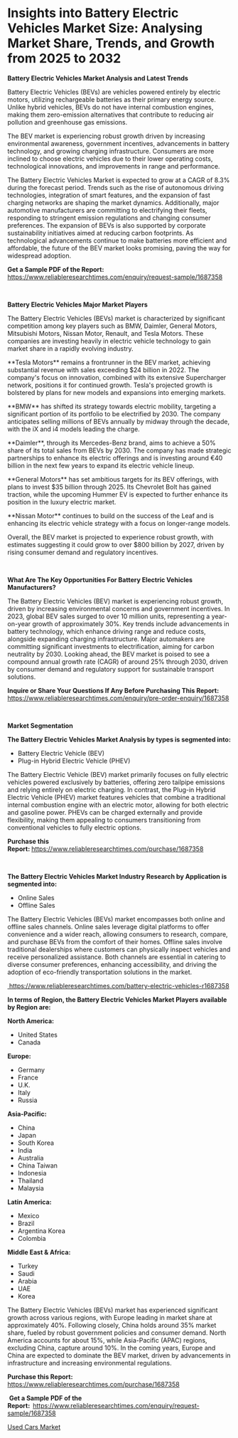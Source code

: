 <p><h1>Insights into Battery Electric Vehicles Market Size: Analysing Market Share, Trends, and Growth from 2025 to 2032</h1></p><p><strong>Battery Electric Vehicles Market Analysis and Latest Trends</strong></p>
<p><p>Battery Electric Vehicles (BEVs) are vehicles powered entirely by electric motors, utilizing rechargeable batteries as their primary energy source. Unlike hybrid vehicles, BEVs do not have internal combustion engines, making them zero-emission alternatives that contribute to reducing air pollution and greenhouse gas emissions. </p><p>The BEV market is experiencing robust growth driven by increasing environmental awareness, government incentives, advancements in battery technology, and growing charging infrastructure. Consumers are more inclined to choose electric vehicles due to their lower operating costs, technological innovations, and improvements in range and performance. </p><p>The Battery Electric Vehicles Market is expected to grow at a CAGR of 8.3% during the forecast period. Trends such as the rise of autonomous driving technologies, integration of smart features, and the expansion of fast charging networks are shaping the market dynamics. Additionally, major automotive manufacturers are committing to electrifying their fleets, responding to stringent emission regulations and changing consumer preferences. The expansion of BEVs is also supported by corporate sustainability initiatives aimed at reducing carbon footprints. As technological advancements continue to make batteries more efficient and affordable, the future of the BEV market looks promising, paving the way for widespread adoption.</p></p>
<p><strong>Get a Sample PDF of the Report:&nbsp;</strong> <a href="https://www.reliableresearchtimes.com/enquiry/request-sample/1687358?utm_campaign=2269&utm_medium=2&utm_source=Github&utm_content=ia&utm_term=30032025&utm_id=battery-electric-vehicles">https://www.reliableresearchtimes.com/enquiry/request-sample/1687358</a></p>
<p>&nbsp;</p>
<p><strong>Battery Electric Vehicles Major Market Players</strong></p>
<p><p>The Battery Electric Vehicles (BEVs) market is characterized by significant competition among key players such as BMW, Daimler, General Motors, Mitsubishi Motors, Nissan Motor, Renault, and Tesla Motors. These companies are investing heavily in electric vehicle technology to gain market share in a rapidly evolving industry.</p><p>**Tesla Motors** remains a frontrunner in the BEV market, achieving substantial revenue with sales exceeding $24 billion in 2022. The company's focus on innovation, combined with its extensive Supercharger network, positions it for continued growth. Tesla's projected growth is bolstered by plans for new models and expansions into emerging markets.</p><p>**BMW** has shifted its strategy towards electric mobility, targeting a significant portion of its portfolio to be electrified by 2030. The company anticipates selling millions of BEVs annually by midway through the decade, with the iX and i4 models leading the charge.</p><p>**Daimler**, through its Mercedes-Benz brand, aims to achieve a 50% share of its total sales from BEVs by 2030. The company has made strategic partnerships to enhance its electric offerings and is investing around €40 billion in the next few years to expand its electric vehicle lineup.</p><p>**General Motors** has set ambitious targets for its BEV offerings, with plans to invest $35 billion through 2025. Its Chevrolet Bolt has gained traction, while the upcoming Hummer EV is expected to further enhance its position in the luxury electric market.</p><p>**Nissan Motor** continues to build on the success of the Leaf and is enhancing its electric vehicle strategy with a focus on longer-range models.</p><p>Overall, the BEV market is projected to experience robust growth, with estimates suggesting it could grow to over $800 billion by 2027, driven by rising consumer demand and regulatory incentives.</p></p>
<p>&nbsp;</p>
<p><strong>What Are The Key Opportunities For Battery Electric Vehicles Manufacturers?</strong></p>
<p><p>The Battery Electric Vehicles (BEV) market is experiencing robust growth, driven by increasing environmental concerns and government incentives. In 2023, global BEV sales surged to over 10 million units, representing a year-on-year growth of approximately 30%. Key trends include advancements in battery technology, which enhance driving range and reduce costs, alongside expanding charging infrastructure. Major automakers are committing significant investments to electrification, aiming for carbon neutrality by 2030. Looking ahead, the BEV market is poised to see a compound annual growth rate (CAGR) of around 25% through 2030, driven by consumer demand and regulatory support for sustainable transport solutions.</p></p>
<p><strong>Inquire or Share Your Questions If Any Before Purchasing This Report:</strong> <a href="https://www.reliableresearchtimes.com/enquiry/pre-order-enquiry/1687358?utm_campaign=2269&utm_medium=2&utm_source=Github&utm_content=ia&utm_term=30032025&utm_id=battery-electric-vehicles">https://www.reliableresearchtimes.com/enquiry/pre-order-enquiry/1687358</a></p>
<p>&nbsp;</p>
<p><strong>Market Segmentation</strong></p>
<p><strong>The Battery Electric Vehicles Market Analysis by types is segmented into:</strong></p>
<p><ul><li>Battery Electric Vehicle (BEV)</li><li>Plug-in Hybrid Electric Vehicle (PHEV)</li></ul></p>
<p><p>The Battery Electric Vehicle (BEV) market primarily focuses on fully electric vehicles powered exclusively by batteries, offering zero tailpipe emissions and relying entirely on electric charging. In contrast, the Plug-in Hybrid Electric Vehicle (PHEV) market features vehicles that combine a traditional internal combustion engine with an electric motor, allowing for both electric and gasoline power. PHEVs can be charged externally and provide flexibility, making them appealing to consumers transitioning from conventional vehicles to fully electric options.</p></p>
<p><strong>Purchase this Report:&nbsp;</strong><a href="https://www.reliableresearchtimes.com/purchase/1687358?utm_campaign=2269&utm_medium=2&utm_source=Github&utm_content=ia&utm_term=30032025&utm_id=battery-electric-vehicles">https://www.reliableresearchtimes.com/purchase/1687358</a></p>
<p>&nbsp;</p>
<p><strong>The Battery Electric Vehicles Market Industry Research by Application is segmented into:</strong></p>
<p><ul><li>Online Sales</li><li>Offline Sales</li></ul></p>
<p><p>The Battery Electric Vehicles (BEVs) market encompasses both online and offline sales channels. Online sales leverage digital platforms to offer convenience and a wider reach, allowing consumers to research, compare, and purchase BEVs from the comfort of their homes. Offline sales involve traditional dealerships where customers can physically inspect vehicles and receive personalized assistance. Both channels are essential in catering to diverse consumer preferences, enhancing accessibility, and driving the adoption of eco-friendly transportation solutions in the market.</p></p>
<p><a href="https://www.reliableresearchtimes.com/battery-electric-vehicles-r1687358?utm_campaign=2269&utm_medium=2&utm_source=Github&utm_content=ia&utm_term=30032025&utm_id=battery-electric-vehicles">&nbsp;https://www.reliableresearchtimes.com/battery-electric-vehicles-r1687358</a></p>
<p><strong>In terms of Region, the Battery Electric Vehicles Market Players available by Region are:</strong></p>
<p>
    <p> <strong> North America: </strong>
        <ul>
            <li>United States</li>
            <li>Canada</li>
        </ul>
        </p> 
    <p> <strong> Europe: </strong>
        <ul>
            <li>Germany</li>
            <li>France</li>
            <li>U.K.</li>
            <li>Italy</li>
            <li>Russia</li>
        </ul>
        </p> 
    <p> <strong> Asia-Pacific: </strong>
        <ul>
            <li>China</li>
            <li>Japan</li>
            <li>South Korea</li>
            <li>India</li>
            <li>Australia</li>
            <li>China Taiwan</li>
            <li>Indonesia</li>
            <li>Thailand</li>
            <li>Malaysia</li>
        </ul>
        </p> 
    <p> <strong> Latin America: </strong>
        <ul>
            <li>Mexico</li>
            <li>Brazil</li>
            <li>Argentina Korea</li>
            <li>Colombia</li>
        </ul>
        </p> 
    <p> <strong> Middle East & Africa: </strong>
        <ul>
            <li>Turkey</li>
            <li>Saudi</li>
            <li>Arabia</li>
            <li>UAE</li>
            <li>Korea</li>
        </ul>
    </p>
    </p>
<p><p>The Battery Electric Vehicles (BEVs) market has experienced significant growth across various regions, with Europe leading in market share at approximately 40%. Following closely, China holds around 35% market share, fueled by robust government policies and consumer demand. North America accounts for about 15%, while Asia-Pacific (APAC) regions, excluding China, capture around 10%. In the coming years, Europe and China are expected to dominate the BEV market, driven by advancements in infrastructure and increasing environmental regulations.</p></p>
<p><strong>Purchase this Report: </strong><a href="https://www.reliableresearchtimes.com/purchase/1687358?utm_campaign=2269&utm_medium=2&utm_source=Github&utm_content=ia&utm_term=30032025&utm_id=battery-electric-vehicles">https://www.reliableresearchtimes.com/purchase/1687358</a></p>
<p>&nbsp;<strong>Get a Sample PDF of the Report:&nbsp;&nbsp;</strong><a href="https://www.reliableresearchtimes.com/enquiry/request-sample/1687358?utm_campaign=2269&utm_medium=2&utm_source=Github&utm_content=ia&utm_term=30032025&utm_id=battery-electric-vehicles">https://www.reliableresearchtimes.com/enquiry/request-sample/1687358</a></p>
<p><strong></strong></p>
<p><p><a href="https://github.com/MonroeBullock54/Market-Research-Report-List-2/blob/main/used-cars-market.md?utm_campaign=2269&utm_medium=2&utm_source=Github&utm_content=ia&utm_term=30032025&utm_id=battery-electric-vehicles">Used Cars Market</a></p></p>